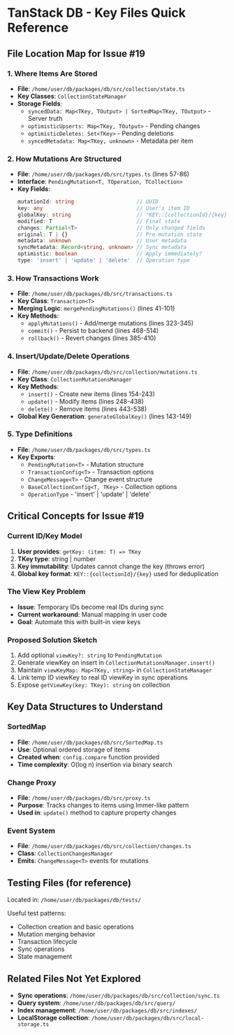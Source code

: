 # TanStack DB - Key Files Quick Reference

## File Location Map for Issue #19

### 1. Where Items Are Stored
- **File**: `/home/user/db/packages/db/src/collection/state.ts`
- **Key Classes**: `CollectionStateManager`
- **Storage Fields**:
  - `syncedData: Map<TKey, TOutput> | SortedMap<TKey, TOutput>` - Server truth
  - `optimisticUpserts: Map<TKey, TOutput>` - Pending changes
  - `optimisticDeletes: Set<TKey>` - Pending deletions
  - `syncedMetadata: Map<TKey, unknown>` - Metadata per item

### 2. How Mutations Are Structured
- **File**: `/home/user/db/packages/db/src/types.ts` (lines 57-86)
- **Interface**: `PendingMutation<T, TOperation, TCollection>`
- **Key Fields**:
  ```typescript
  mutationId: string                    // UUID
  key: any                              // User's item ID
  globalKey: string                     // "KEY::{collectionId}/{key}"
  modified: T                           // Final state
  changes: Partial<T>                   // Only changed fields
  original: T | {}                      // Pre-mutation state
  metadata: unknown                     // User metadata
  syncMetadata: Record<string, unknown> // Sync metadata
  optimistic: boolean                   // Apply immediately?
  type: 'insert' | 'update' | 'delete'  // Operation type
  ```

### 3. How Transactions Work
- **File**: `/home/user/db/packages/db/src/transactions.ts`
- **Key Class**: `Transaction<T>`
- **Merging Logic**: `mergePendingMutations()` (lines 41-101)
- **Key Methods**:
  - `applyMutations()` - Add/merge mutations (lines 323-345)
  - `commit()` - Persist to backend (lines 468-514)
  - `rollback()` - Revert changes (lines 385-410)

### 4. Insert/Update/Delete Operations
- **File**: `/home/user/db/packages/db/src/collection/mutations.ts`
- **Key Class**: `CollectionMutationsManager`
- **Key Methods**:
  - `insert()` - Create new items (lines 154-243)
  - `update()` - Modify items (lines 248-438)
  - `delete()` - Remove items (lines 443-538)
- **Global Key Generation**: `generateGlobalKey()` (lines 143-149)

### 5. Type Definitions
- **File**: `/home/user/db/packages/db/src/types.ts`
- **Key Exports**:
  - `PendingMutation<T>` - Mutation structure
  - `TransactionConfig<T>` - Transaction options
  - `ChangeMessage<T>` - Change event structure
  - `BaseCollectionConfig<T, TKey>` - Collection options
  - `OperationType` - 'insert' | 'update' | 'delete'

## Critical Concepts for Issue #19

### Current ID/Key Model
1. **User provides**: `getKey: (item: T) => TKey`
2. **TKey type**: string | number
3. **Key immutability**: Updates cannot change the key (throws error)
4. **Global key format**: `KEY::{collectionId}/{key}` used for deduplication

### The View Key Problem
- **Issue**: Temporary IDs become real IDs during sync
- **Current workaround**: Manual mapping in user code
- **Goal**: Automate this with built-in view keys

### Proposed Solution Sketch
1. Add optional `viewKey?: string` to `PendingMutation`
2. Generate viewKey on insert in `CollectionMutationsManager.insert()`
3. Maintain `viewKeyMap: Map<TKey, string>` in `CollectionStateManager`
4. Link temp ID viewKey to real ID viewKey in sync operations
5. Expose `getViewKey(key: TKey): string` on collection

## Key Data Structures to Understand

### SortedMap
- **File**: `/home/user/db/packages/db/src/SortedMap.ts`
- **Use**: Optional ordered storage of items
- **Created when**: `config.compare` function provided
- **Time complexity**: O(log n) insertion via binary search

### Change Proxy
- **File**: `/home/user/db/packages/db/src/proxy.ts`
- **Purpose**: Tracks changes to items using Immer-like pattern
- **Used in**: `update()` method to capture property changes

### Event System
- **File**: `/home/user/db/packages/db/src/collection/changes.ts`
- **Class**: `CollectionChangesManager`
- **Emits**: `ChangeMessage<T>` events for mutations

## Testing Files (for reference)
Located in: `/home/user/db/packages/db/tests/`

Useful test patterns:
- Collection creation and basic operations
- Mutation merging behavior
- Transaction lifecycle
- Sync operations
- State management

## Related Files Not Yet Explored
- **Sync operations**: `/home/user/db/packages/db/src/collection/sync.ts`
- **Query system**: `/home/user/db/packages/db/src/query/`
- **Index management**: `/home/user/db/packages/db/src/indexes/`
- **LocalStorage collection**: `/home/user/db/packages/db/src/local-storage.ts`

